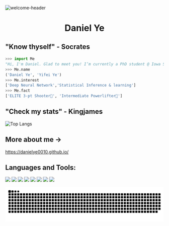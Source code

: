 ![welcome-header](https://github.com/danielye0010/danielye0010/assets/115088089/5d76adae-886d-4b3f-bfa9-213c7537865a)
# <center> Daniel Ye
## "Know thyself" - Socrates
```python
>>> import Me
"Hi, I'm Daniel. Glad to meet you! I’m currently a PhD student @ Iowa State, majoring in Industrial Engineering."
>>> Me.name
('Daniel Ye', 'Yifei Ye')
>>> Me.interest
['Deep Neural Network','Statistical Inference & learning']
>>> Me.fact
['ELITE 3-pt Shooter🏀', 'Intermediate Powerlifter💪']
```
## "Check my stats" - Kingjames
![Top Langs](https://github-readme-stats.vercel.app/api/top-langs/?username=danielye0010&layout=compact)

## More about me →
https://danielye0010.github.io/
## Languages and Tools:

<p align="left">
<img src="https://img.shields.io/badge/python-3776AB.svg?&style=for-the-badge&logo=python&logoColor=white" height="25"/>
<img src="https://img.shields.io/badge/R-8892BF.svg?&style=for-the-badge&logo=r&logoColor=white" height="25"/>
<img src="https://img.shields.io/badge/Rstudio-F7DF1E.svg?&style=for-the-badge&logo=Rstudio&logoColor=white" height="25"/>
<img src="https://img.shields.io/badge/mysql-FFCA28.svg?&style=for-the-badge&logo=mysql&logoColor=white" height="25"/>
<img src="https://img.shields.io/badge/jupyter-F3631D.svg?&style=for-the-badge&logo=jupyter&logoColor=white" height="25"/>
<img src="https://img.shields.io/badge/anaconda-FB7A24.svg?&style=for-the-badge&logo=anaconda&logoColor=white" height="25"/>
<img src="https://img.shields.io/badge/VS%20Code-007ACC.svg?&style=for-the-badge&logo=visual-studio-code&logoColor=white" height="25"/>
<img src="https://img.shields.io/badge/matlab-0078D7.svg?&style=for-the-badge&logo=MATLAB&logoColor=white" height="25"/>
</p>

<picture>
  <source media="(prefers-color-scheme: dark)" srcset="https://raw.githubusercontent.com/danielye0010/danielye0010/output/github-contribution-grid-snake-dark.svg">
  <source media="(prefers-color-scheme: light)" srcset="https://raw.githubusercontent.com/danielye0010/danielye0010/output/github-contribution-grid-snake.svg">
  <img alt="GitHub Contribution Snake" src="https://raw.githubusercontent.com/danielye0010/danielye0010/output/github-contribution-grid-snake.svg">
</picture>
